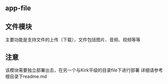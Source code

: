 ## app-file

## 文件模块
主要功能是支持文件的上传（下载），文件包括图片、音频、视频等等

## 注意
该模块需要独立部署出去，在另一个与Kirk平级的目录file下进行部署
详细请参考根目录下readme.md